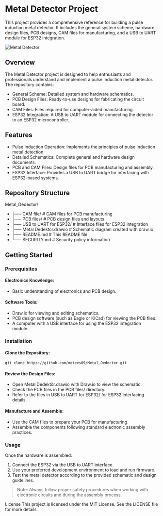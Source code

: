# Metal Detector Project

This project provides a comprehensive reference for building a pulse induction metal detector. It includes the general system scheme, hardware design files, PCB designs, CAM files for manufacturing, and a USB to UART module for ESP32 integration.

![Metal Detector](https://github.com/user-attachments/assets/62b2c15e-c024-4212-9ba5-208b94c42c4e)

## Overview
The Metal Detector project is designed to help enthusiasts and professionals understand and implement a pulse induction metal detector. The repository contains:

- General Scheme: Detailed system and hardware schematics.
- PCB Design Files: Ready-to-use designs for fabricating the circuit board.
- CAM Files: Files required for computer-aided manufacturing.
- ESP32 Integration: A USB to UART module for connecting the detector to an ESP32 microcontroller.
## Features
- Pulse Induction Operation: Implements the principles of pulse induction metal detection.
- Detailed Schematics: Complete general and hardware design documents.
- PCB and CAM Files: Design files for PCB manufacturing and assembly.
- ESP32 Interface: Provides a USB to UART bridge for interfacing with ESP32-based systems.
  
## Repository Structure

Metal_Dedector/
- ├── CAM file/              # CAM files for PCB manufacturing
- ├── PCB files/             # PCB design files and layouts
- ├── USB to UART for ESP32/  # Interface files for ESP32 integration
- ├── Metal Dedektör.drawio   # Schematic diagram created with draw.io
- ├── README.md              # This README file
- └── SECURITY.md            # Security policy information

## Getting Started

### Prerequisites

#### Electronics Knowledge:
- Basic understanding of electronics and PCB design.
#### Software Tools:
- Draw.io for viewing and editing schematics.
- PCB design software (such as Eagle or KiCad) for viewing the PCB files.
- A computer with a USB interface for using the ESP32 integration module.
### Installation
#### Clone the Repository:
```git clone https://github.com/metevs09/Metal_Dedector.git```

#### Review the Design Files:
- Open Metal Dedektör.drawio with Draw.io to view the schematic.
- Check the PCB files in the PCB files/ directory.
- Refer to the files in USB to UART for ESP32/ for ESP32 interfacing details.
#### Manufacture and Assemble:
- Use the CAM files to prepare your PCB for manufacturing.
- Assemble the components following standard electronic assembly practices.
### Usage
Once the hardware is assembled:

1. Connect the ESP32 via the USB to UART interface.
2. Use your preferred development environment to load and run firmware.
3. Test the metal detector according to the provided schematic and design guidelines.
> Note: Always follow proper safety procedures when working with electronic circuits and during the assembly process.

License
This project is licensed under the MIT License. See the LICENSE file for more details.
